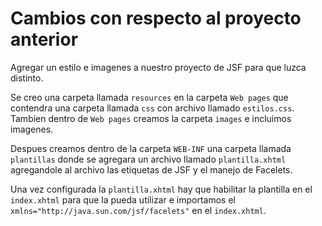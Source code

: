 # Cambios con respecto al proyecto anterior

Agregar un estilo e imagenes a nuestro proyecto de JSF para que luzca distinto.

Se creo una carpeta llamada `resources` en la carpeta `Web pages` que contendra una
carpeta llamada `css` con archivo llamado `estilos.css`. Tambien dentro de `Web pages`
creamos la carpeta `images` e incluimos imagenes.

Despues creamos dentro de la carpeta `WEB-INF` una carpeta llamada `plantillas` donde
se agregara un archivo llamado `plantilla.xhtml` agregandole al archivo las etiquetas
de JSF y el manejo de Facelets.

Una vez configurada la `plantilla.xhtml` hay que habilitar la plantilla en el `index.xhtml`
para que la pueda utilizar e importamos el `xmlns="http://java.sun.com/jsf/facelets"` en
el `index.xhtml`.
